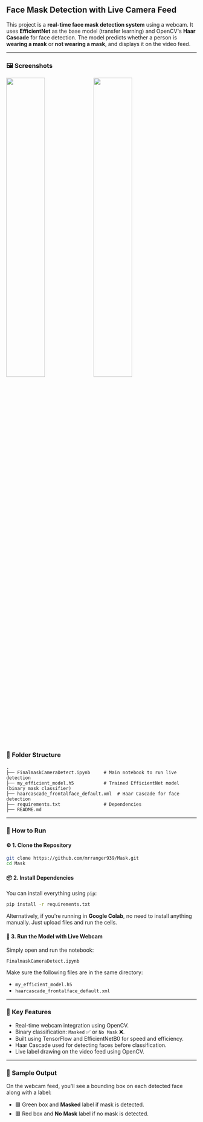 

##  Face Mask Detection with Live Camera Feed

This project is a **real-time face mask detection system** using a webcam. It uses **EfficientNet** as the base model (transfer learning) and OpenCV's **Haar Cascade** for face detection. The model predicts whether a person is **wearing a mask** or **not wearing a mask**, and displays it on the video feed.

---
### 🖼️ Screenshots

<p float="left">
  <img src="https://github.com/user-attachments/assets/bdc8399a-d314-4c0b-ba25-50c29411ba86" width="45%" />
  <img src="https://github.com/user-attachments/assets/11282c76-065f-4efd-ace0-f17623e609cd" width="45%" />
</p>




### 📁 Folder Structure

```
.
├── FinalmaskCameraDetect.ipynb     # Main notebook to run live detection
├── my_efficient_model.h5           # Trained EfficientNet model (binary mask classifier)
├── haarcascade_frontalface_default.xml  # Haar Cascade for face detection
├── requirements.txt                # Dependencies
├── README.md
```

---

### 🚀 How to Run

#### ⚙️ 1. Clone the Repository

```bash
git clone https://github.com/mrranger939/Mask.git
cd Mask
```

#### 📦 2. Install Dependencies

You can install everything using `pip`:

```bash
pip install -r requirements.txt
```

Alternatively, if you're running in **Google Colab**, no need to install anything manually. Just upload files and run the cells.

#### 🧠 3. Run the Model with Live Webcam

Simply open and run the notebook:

```bash
FinalmaskCameraDetect.ipynb
```

Make sure the following files are in the same directory:

* `my_efficient_model.h5`
* `haarcascade_frontalface_default.xml`

---

### 📌 Key Features

* Real-time webcam integration using OpenCV.
* Binary classification: `Masked` ✅ or `No Mask` ❌.
* Built using TensorFlow and EfficientNetB0 for speed and efficiency.
* Haar Cascade used for detecting faces before classification.
* Live label drawing on the video feed using OpenCV.

---

### 🧪 Sample Output

On the webcam feed, you'll see a bounding box on each detected face along with a label:

* 🟩 Green box and **Masked** label if mask is detected.
* 🟥 Red box and **No Mask** label if no mask is detected.

